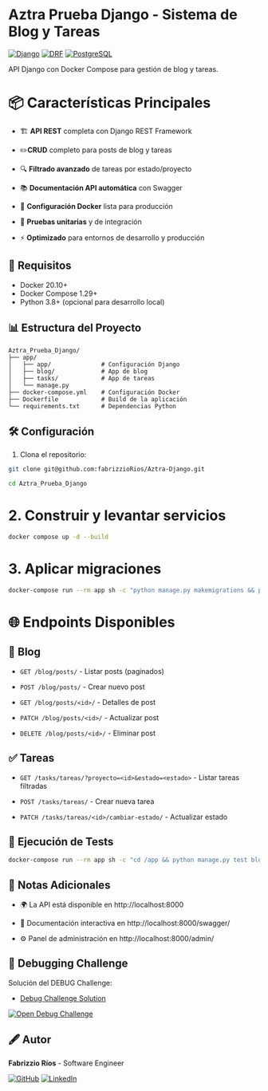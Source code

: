 # Aztra Prueba Django - Sistema de Blog y Tareas

[![Django](https://img.shields.io/badge/Django-3.2-brightgreen)](https://www.djangoproject.com/)
[![DRF](https://img.shields.io/badge/Django_REST-3.12-blue)](https://www.django-rest-framework.org/)
[![PostgreSQL](https://img.shields.io/badge/PostgreSQL-13-blue)](https://www.postgresql.org/)

API Django con Docker Compose para gestión de blog y tareas.

# 📦 Características Principales
- 🏗️ **API REST** completa con Django REST Framework

- ✏️**CRUD** completo para posts de blog y tareas

- 🔍 **Filtrado avanzado** de tareas por estado/proyecto

- 📚 **Documentación API automática** con Swagger

- 🐳 **Configuración Docker** lista para producción

- 🧪 **Pruebas unitarias** y de integración

- ⚡ **Optimizado** para entornos de desarrollo y producción

## 🚀 Requisitos

- Docker 20.10+
- Docker Compose 1.29+
- Python 3.8+ (opcional para desarrollo local)

## 📊 Estructura del Proyecto

```
Aztra_Prueba_Django/
├── app/
│   ├── app/              # Configuración Django
│   ├── blog/             # App de blog
│   ├── tasks/            # App de tareas
│   └── manage.py
├── docker-compose.yml    # Configuración Docker
├── Dockerfile            # Build de la aplicación
└── requirements.txt      # Dependencias Python
```

## 🛠️ Configuración

1. Clona el repositorio:
```bash
git clone git@github.com:fabrizzioRios/Aztra-Django.git

cd Aztra_Prueba_Django
```
# 2. Construir y levantar servicios
```bash
docker compose up -d --build
```
# 3. Aplicar migraciones
```bash
docker-compose run --rm app sh -c "python manage.py makemigrations && python manage.py migrate"
```

# 🌐 Endpoints Disponibles
## 📝 Blog
- `GET /blog/posts/` - Listar posts (paginados)

- `POST /blog/posts/` - Crear nuevo post

- `GET /blog/posts/<id>/` - Detalles de post

- `PATCH /blog/posts/<id>/` - Actualizar post

- `DELETE /blog/posts/<id>/` - Eliminar post

## ✅ Tareas
- `GET /tasks/tareas/?proyecto=<id>&estado=<estado>` - Listar tareas filtradas

- `POST /tasks/tareas/` - Crear nueva tarea

- `PATCH /tasks/tareas/<id>/cambiar-estado/` - Actualizar estado


## 🧪 Ejecución de Tests
```bash
docker-compose run --rm app sh -c "cd /app && python manage.py test blog.tests"
```

## 📌 Notas Adicionales
- 🌍 La API está disponible en http://localhost:8000

- 📄 Documentación interactiva en http://localhost:8000/swagger/

- ⚙️ Panel de administración en http://localhost:8000/admin/

## 🐞 Debugging Challenge

Solución del DEBUG Challenge:
- [Debug Challenge Solution](./DEBUG_CHALLENGE.md)

[![Open Debug Challenge](https://img.shields.io/badge/Open-Debug_Challenge-important)](./DEBUG_CHALLENGE.md)

## 🖋️ Autor

**Fabrizzio Ríos** - Software Engineer  

[![GitHub](https://img.shields.io/badge/GitHub-Profile-blue)](https://github.com/fabrizzioRios) [![LinkedIn](https://img.shields.io/badge/LinkedIn-Profile-blue)](https://www.linkedin.com/in/fabrizzio-rios-21b21b240/) 
